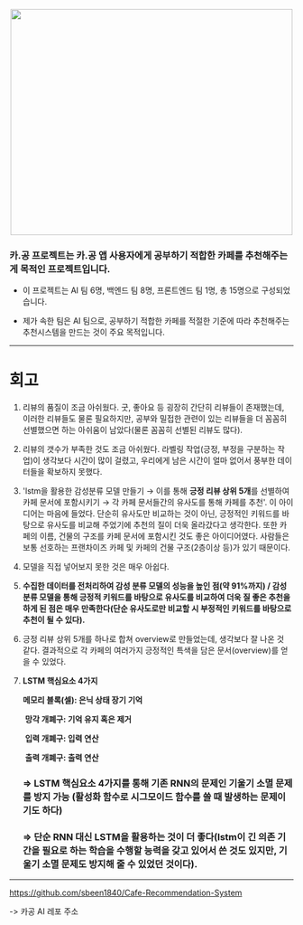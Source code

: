 <p align="center">
  <img src="https://user-images.githubusercontent.com/108641325/200557716-7e8d78a2-d465-4304-9ae7-e0e2afd73e68.png" width="500" height=400"> 
</p>



### 카.공 프로젝트는 카.공 앱 사용자에게 공부하기 적합한 카페를 추천해주는게 목적인 프로젝트입니다.

- 이 프로젝트는 AI 팀 6명, 백엔드 팀 8명, 프론트엔드 팀 1명, 총 15명으로 구성되었습니다.

- 제가 속한 팀은 AI 팀으로, 공부하기 적합한 카페를 적절한 기준에 따라 추천해주는 추천시스템을 만드는 것이 주요 목적입니다.

---

# 회고

1)  리뷰의 품질이 조금 아쉬웠다. 굿, 좋아요 등 굉장히 간단히 리뷰들이 존재했는데, 이러한 리뷰들도 물론 필요하지만, 공부와 밀접한 관련이 있는 리뷰들을 더 꼼꼼히 선별했으면 하는 아쉬움이 남았다(물론 꼼꼼히 선별된 리뷰도 많다).  

2) 리뷰의 갯수가 부족한 것도 조금 아쉬웠다. 라벨링 작업(긍정, 부정을 구분하는 작업)이 생각보다 시간이 많이 걸렸고, 우리에게 남은 시간이 얼마 없어서 풍부한 데이터들을 확보하지 못했다.

3) 'lstm을 활용한 감성분류 모델 만들기 → 이를 통해 **긍정 리뷰 상위 5개**를 선별하여 카페 문서에 포함시키기 → 각 카페 문서들간의 유사도를 통해 카페를 추천'. 
 이 아이디어는 마음에 들었다. 단순히 유사도만 비교하는 것이 아닌, 긍정적인 키워드를 바탕으로 유사도를 비교해 주었기에 추천의 질이 더욱 올라갔다고 생각한다.
또한 카페의 이름, 건물의 구조를 카페 문서에 포함시킨 것도 좋은 아이디어였다. 사람들은 보통 선호하는 프랜차이즈 카페 및 카페의 건물 구조(2층이상 등)가 있기 때문이다. 

4) 모델을 직접 넣어보지 못한 것은 매우 아쉽다. 

5) **수집한 데이터를 전처리하여 감성 분류 모델의 성능을 높인 점(약 91%까지) / 감성 분류 모델을 통해 긍정적 키워드를 바탕으로 유사도를 비교하여 더욱 질 좋은 추천을 하게 된 점은 매우 만족한다(단순 유사도로만 비교할 시 부정적인 키워드를 바탕으로 추천이 될 수 있다).**   

6) 긍정 리뷰 상위 5개를 하나로 합쳐 overview로 만들었는데, 생각보다 잘 나온 것 같다. 결과적으로 각 카페의 여러가지 긍정적인 특색을 담은 문서(overview)를 얻을 수 있었다.

7) **LSTM 핵심요소 4가지**
  
      **메모리 블록(셀): 은닉 상태 장기 기억**
  
     **망각 개폐구: 기억 유지 혹은 제거**
  
     **입력 개폐구: 입력 연산**
  
     **출력 개폐구: 출력 연산**
    
    ### ⇒ LSTM 핵심요소 4가지를 통해 기존 RNN의 문제인 기울기 소멸 문제를 방지 가능 (활성화 함수로 시그모이드 함수를 쓸 때 발생하는 문제이기도 하다)
    
    ### ⇒ 단순 **RNN 대신 LSTM을 활용하는 것이 더 좋다(lstm이 긴 의존 기간을 필요로 하는 학습을 수행할 능력을 갖고 있어서 쓴 것도 있지만, 기울기 소멸 문제도 방지해 줄 수 있었던 것이다).** 
    

---

https://github.com/sbeen1840/Cafe-Recommendation-System 

-> 카공 AI 레포 주소
